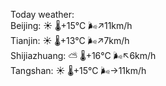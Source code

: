 Today weather:  
Beijing: ☀️ 🌡️+15°C 🌬️↗11km/h  
Tianjin: ☀️ 🌡️+13°C 🌬️↗7km/h  
Shijiazhuang: ⛅️  🌡️+16°C 🌬️↖6km/h  
Tangshan: ☀️ 🌡️+15°C 🌬️→11km/h  
